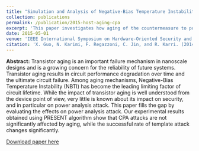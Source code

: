 ```yaml
---
title: "Simulation and Analysis of Negative-Bias Temperature Instability Aging on Power Analysis Attacks"
collection: publications
permalink: /publication/2015-host-aging-cpa
excerpt: 'This paper investigates how aging of the countermeasure to power side channel analysis will affect their effectiveness.'
date: 2015-05-01
venue: 'IEEE International Symposium on Hardware-Oriented Security and Trust (HOST)'
citation: 'X. Guo, N. Karimi, F. Regazzoni, C. Jin, and R. Karri. (2014). &quot;Simulation and Analysis of Negative-Bias Temperature Instability Aging on Power Analysis Attacks&quot; <i>IEEE International Symposium on Hardware-Oriented Security and Trust (HOST)</i>. '
---
```


<b>Abstract:</b> Transistor aging is an important failure mechanism in nanoscale designs and is a growing concern for the reliability of future systems. Transistor aging results in circuit performance degradation over time and the ultimate circuit failure. Among aging mechanisms, Negative-Bias Temperature Instability (NBTI) has become the leading limiting factor of circuit lifetime. While the impact of transistor aging is well understood from the device point of view, very little is known about its impact on security, and in particular on power analysis attack. This paper fills the gap by evaluating the effects on power analysis attack. Our experimental results obtained using PRESENT algorithm show that CPA attacks are not significantly affected by aging, while the successful rate of template attack changes significantly.  

[Download paper here](https://ieeexplore.ieee.org/document/7140250)
